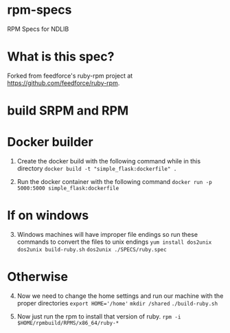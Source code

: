 # rpm-specs
RPM Specs for NDLIB

# What is this spec?

Forked from feedforce's ruby-rpm project at https://github.com/feedforce/ruby-rpm.

# build SRPM and RPM

# Docker builder

1. Create the docker build with the following command while in this directory
`docker build -t "simple_flask:dockerfile" .`

2. Run the docker container with the following command
`docker run -p 5000:5000 simple_flask:dockerfile`

# If on windows

3. Windows machines will have improper file endings so run these commands to convert the files to unix endings
`yum install dos2unix`
`dos2unix build-ruby.sh`
`dos2unix ./SPECS/ruby.spec`

# Otherwise

4. Now we need to change the home settings and run our machine with the proper directories
`export HOME='/home'`
`mkdir /shared`
`./build-ruby.sh`

5. Now just run the rpm to install that version of ruby.
`rpm -i $HOME/rpmbuild/RPMS/x86_64/ruby-*`
